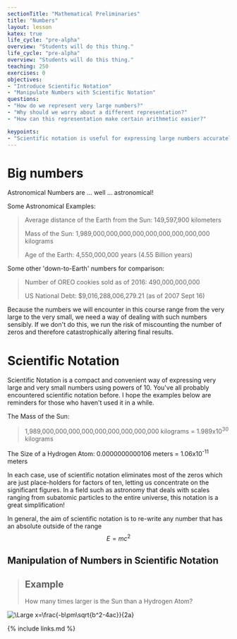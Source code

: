 ```yaml
---
sectionTitle: "Mathematical Preliminaries"
title: "Numbers"
layout: lesson
katex: true
life_cycle: "pre-alpha"
overview: "Students will do this thing."
life_cycle: "pre-alpha"
overview: "Students will do this thing."
teaching: 250
exercises: 0
objectives:
- "Introduce Scientific Notation"
- "Manipulate Numbers with Scientific Notation"
questions:
- "How do we represent very large numbers?"
- "Why should we worry about a different representation?"
- "How can this representation make certain arithmetic easier?"

keypoints:
- "Scientific notation is useful for expressing large numbers accurately."
---
```


# Big numbers
Astronomical Numbers are ... well ... astronomical!

Some Astronomical Examples:
> Average distance of the Earth from the Sun: 149,597,900 kilometers
>
> Mass of the Sun: 1,989,000,000,000,000,000,000,000,000,000 kilograms
>
> Age of the Earth: 4,550,000,000 years (4.55 Billion years)

Some other 'down-to-Earth' numbers for comparison:
> Number of OREO cookies sold as of 2016: 490,000,000,000
>
> US National Debt: $9,016,288,006,279.21 (as of 2007 Sept 16)


Because the numbers we will encounter in this course range from the very large to the very small, we need a way of dealing with such numbers sensibly. If we don't do this, we run the risk of miscounting the number of zeros and therefore catastrophically altering final results.

# Scientific Notation
Scientific Notation is a compact and convenient way of expressing very large and very small numbers using powers of 10. You've all probably encountered scientific notation before. I hope the examples below are reminders for those who haven't used it in a while.

The Mass of the Sun:
> 1,989,000,000,000,000,000,000,000,000,000 kilograms = 1.989x10<sup>30</sup> kilograms

The Size of a Hydrogen Atom:
0.0000000000106 meters = 1.06x10<sup>-11</sup> meters

In each case, use of scientific notation eliminates most of the zeros which are just place-holders for factors of ten, letting us concentrate on the significant figures. In a field such as astronomy that deals with scales ranging from subatomic particles to the entire universe, this notation is a great simplification!

In general, the aim of scientific notation is to re-write any number that has an absolute outside of the range $$ E = mc^2 $$

## Manipulation of Numbers in Scientific Notation

> ## Example
>
> How many times larger is the Sun than a Hydrogen Atom?
>

<img src="https://latex.codecogs.com/svg.latex?\Large&space;x=\frac{-b\pm\sqrt{b^2-4ac}}{2a}" title="\Large x=\frac{-b\pm\sqrt{b^2-4ac}}{2a}" />



{% include links.md %}
